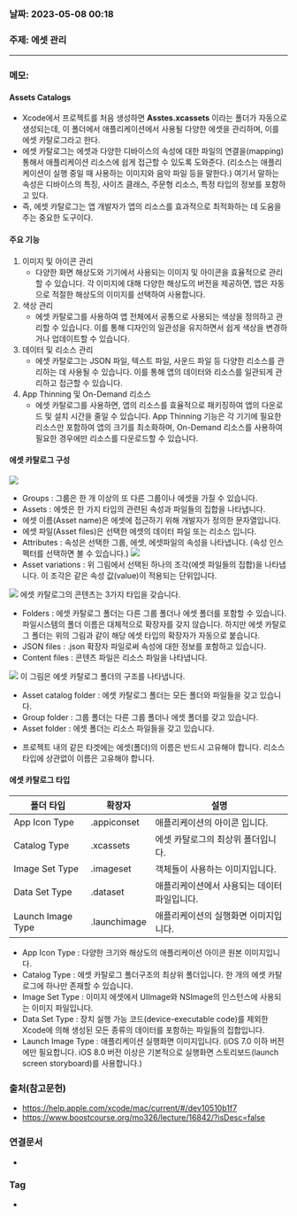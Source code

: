 ### 날짜: 2023-05-08 00:18

### 주제: 에셋 관리
---
### 메모: 
#### Assets Catalogs
- Xcode에서 프로젝트를 처음 생성하면 **Asstes.xcassets** 이라는 폴더가 자동으로 생성되는데, 이 폴더에서 애플리케이션에서 사용될 다양한 에셋을 관리하며, 이를 에셋 카탈로그라고 한다. 
- 에셋 카탈로그는 에셋과 다양한 디바이스의 속성에 대한 파일의 연결을(mapping) 통해서 애플리케이션 리소스에 쉽게 접근할 수 있도록 도와준다. (리소스는 애플리케이션이 실행 중일 때 사용하는 이미지와 음악 파일 등을 말한다.) 여기서 말하는 속성은 디바이스의 특징, 사이즈 클래스, 주문형 리소스, 특정 타입의 정보를 포함하고 있다. 
- 즉, 에셋 카탈로그는 앱 개발자가 앱의 리소스를 효과적으로 최적화하는 데 도움을 주는 중요한 도구이다. 
#### 주요 기능 
1. 이미지 및 아이콘 관리 
	- 다양한 화면 해상도와 기기에서 사용되는 이미지 및 아이콘을 효율적으로 관리할 수 있습니다. 각 이미지에 대해 다양한 해상도의 버전을 제공하면, 앱은 자동으로 적절한 해상도의 이미지를 선택하여 사용합니다.
2. 색상 관리 
	- 에셋 카탈로그를 사용하여 앱 전체에서 공통으로 사용되는 색상을 정의하고 관리할 수 있습니다. 이를 통해 디자인의 일관성을 유지하면서 쉽게 색상을 변경하거나 업데이트할 수 있습니다.
3. 데이터 및 리소스 관리
	- 에셋 카탈로그는 JSON 파일, 텍스트 파일, 사운드 파일 등 다양한 리소스를 관리하는 데 사용될 수 있습니다. 이를 통해 앱의 데이터와 리소스를 일관되게 관리하고 접근할 수 있습니다.
1. App Thinning 및 On-Demand 리소스 
	- 에셋 카탈로그를 사용하면, 앱의 리소스를 효율적으로 패키징하여 앱의 다운로드 및 설치 시간을 줄일 수 있습니다. App Thinning 기능은 각 기기에 필요한 리소스만 포함하여 앱의 크기를 최소화하며, On-Demand 리소스를 사용하여 필요한 경우에만 리소스를 다운로드할 수 있습니다.
#### 에셋 카탈로그 구성 
[![](https://cphinf.pstatic.net/mooc/20171230_74/1514625555079AlogH_PNG/figure1_1.png?type=w760)](https://www.boostcourse.org/mo326/lecture/16842/?isDesc=false#)
- Groups : 그룹은 한 개 이상의 또 다른 그룹이나 에셋을 가질 수 있습니다.  
- Assets : 에셋은 한 가지 타입의 관련된 속성과 파일들의 집합을 나타냅니다.  
- 에셋 이름(Asset name)은 에셋에 접근하기 위해 개발자가 정의한 문자열입니다.  
- 에셋 파일(Asset files)은 선택한 에셋의 데이터 파일 또는 리소스 입니다.  
- Attributes : 속성은 선택한 그룹, 에셋, 에셋파일의 속성을 나타냅니다. (속성 인스펙터를 선택하면 볼 수 있습니다.)
[![](https://cphinf.pstatic.net/mooc/20171230_2/1514625634102Cxdcv_PNG/asset_variation.png?type=w760)](https://www.boostcourse.org/mo326/lecture/16842/?isDesc=false#)
- Asset variations : 위 그림에서 선택된 하나의 조각(에셋 파일들의 집합)을 나타냅니다. 이 조각은 같은 속성 값(value)이 적용되는 단위입니다.   

[![](https://cphinf.pstatic.net/mooc/20171230_268/151462568029977AD4_PNG/format_image.png?type=w760)](https://www.boostcourse.org/mo326/lecture/16842/?isDesc=false#)
에셋 카탈로그의 콘텐츠는 3가지 타입을 갖습니다.  
- Folders : 에셋 카탈로그 폴더는 다른 그룹 폴더나 에셋 폴더를 포함할 수 있습니다. 파일시스템의 폴더 이름은 대체적으로 확장자를 갖지 않습니다. 하지만 에셋 카탈로그 폴더는 위의 그림과 같이 해당 에셋 타입의 확장자가 자동으로 붙습니다.  
- JSON files : .json 확장자 파일로써 속성에 대한 정보를 포함하고 있습니다.  
- Content files : 콘텐츠 파일은 리소스 파일을 나타냅니다.  

[![](https://cphinf.pstatic.net/mooc/20171230_34/1514625756206RFIgC_PNG/figure2_1.png?type=w760)](https://www.boostcourse.org/mo326/lecture/16842/?isDesc=false#)
이 그림은 에셋 카탈로그 폴더의 구조를 나타냅니다.  
- Asset catalog folder : 에셋 카탈로그 폴더는 모든 폴더와 파일들을 갖고 있습니다.  
- Group folder : 그룹 폴더는 다른 그룹 폴더나 에셋 폴더를 갖고 있습니다.  
- Asset folder : 에셋 폴더는 리소스 파일들을 갖고 있습니다.  
* 프로젝트 내의 같은 타겟에는 에셋(폴더)의 이름은 반드시 고유해야 합니다. 리소스 타입에 상관없이 이름은 고유해야 합니다.
#### 에셋 카탈로그 타입
| 폴더 타입         | 확장자       | 설명                                         |
| ----------------- | ------------ | -------------------------------------------- |
| App Icon Type     | .appiconset  | 애플리케이션의 아이콘 입니다.                |
| Catalog Type      | .xcassets    | 에셋 카탈로그의 최상위 폴더입니다.           |
| Image Set Type    | .imageset    | 객체들이 사용하는 이미지입니다.              |
| Data Set Type     | .dataset     | 애플리케이션에서 사용되는 데이터 파일입니다. |
| Launch Image Type | .launchimage | 애플리케이션의 실행화면 이미지입니다.        |
-   App Icon Type : 다양한 크기와 해상도의 애플리케이션 아이콘 원본 이미지입니다.
-   Catalog Type : 에셋 카탈로그 폴더구조의 최상위 폴더입니다. 한 개의 에셋 카탈로그에 하나만 존재할 수 있습니다.
-   Image Set Type : 이미지 에셋에서 UIImage와 NSImage의 인스턴스에 사용되는 이미지 파일입니다.
-   Data Set Type : 장치 실행 가능 코드(device-executable code)를 제외한 Xcode에 의해 생성된 모든 종류의 데이터를 포함하는 파일들의 집합입니다.
-   Launch Image Type : 애플리케이션 실행화면 이미지입니다. (iOS 7.0 이하 버전에만 필요합니다. iOS 8.0 버전 이상은 기본적으로 실행화면 스토리보드(launch screen storyboard)를 사용합니다.)

### 출처(참고문헌) 
- https://help.apple.com/xcode/mac/current/#/dev10510b1f7
- https://www.boostcourse.org/mo326/lecture/16842/?isDesc=false

### 연결문서 
- 

### Tag
- 